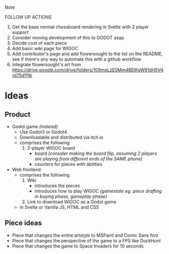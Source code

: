 > [!NOTE]
> FOLLOW UP ACTIONS
> 
> 1. Get the base normal chessboard rendering in Svelte with 2 player support
> 2. Consider moving development of this to GODOT asap
> 3. Decide cost of each piece
> 4. Add basic wiki page for WIGOC
> 5. Add contributor's page and add flowersought to the list on the README, see if there's any way to automate this with a github workflow
> 6. Integrate flowersought's art from https://drive.google.com/drive/folders/109mqLzE0Mm4BEIKsW91dH5V4rd75dYNr

# Ideas

## Product

* Godot game *(instead)* 
    * Use Godot3 or Godot4
    * Downloadable and distributed via itch.io
    * comprises the following
        1. 2-player WIGOC board 
            * board *(consider making the board flip, assuming 2 players are playing from different ends of the SAME phone)*
            * counters for pieces with abilities
* Web frontend
    * comprises the following 
        1. Wiki
            * introduces the pieces
            * introduces how to play WIGOC *(gamestate eg. piece drafting in buying phase, gameplay phase)*
        2. Link to download WIGOC as a Godot game
    * in Svelte or Vanilla JS, HTML and CSS

## Piece ideas

* Piece that changes the entire artstyle to MSPaint and Comic Sans font
* Piece that changes the perspective of the game to a FPS like DuckHunt
* Piece that changes the game to Space Invaders for 10 seconds